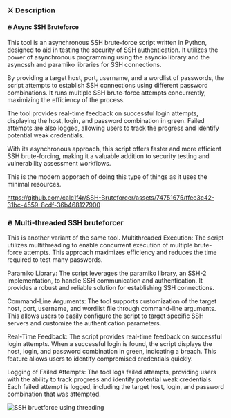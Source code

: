 ### ⚔ Description

#### 🔥 Async SSH Bruteforce

This tool is an asynchronous SSH brute-force script written in Python, designed to aid in testing the security of SSH authentication. It utilizes the power of asynchronous programming using the asyncio library and the asyncssh and paramiko libraries for SSH connections.

By providing a target host, port, username, and a wordlist of passwords, the script attempts to establish SSH connections using different password combinations. It runs multiple SSH brute-force attempts concurrently, maximizing the efficiency of the process.

The tool provides real-time feedback on successful login attempts, displaying the host, login, and password combination in green. Failed attempts are also logged, allowing users to track the progress and identify potential weak credentials.

With its asynchronous approach, this script offers faster and more efficient SSH brute-forcing, making it a valuable addition to security testing and vulnerability assessment workflows.

This is the modern apporach of doing this type of things as it uses the minimal resources.



https://github.com/calc1f4r/SSH-Bruteforcer/assets/74751675/ffee3c42-31bc-4559-8cdf-36b468127900






### 🔥 Multi-threaded SSH bruteforcer

This is another variant of the same tool.
Multithreaded Execution: The script utilizes multithreading to enable concurrent execution of multiple brute-force attempts. This approach maximizes efficiency and reduces the time required to test many passwords.

Paramiko Library: The script leverages the paramiko library, an SSH-2 implementation, to handle SSH communication and authentication. It provides a robust and reliable solution for establishing SSH connections.

Command-Line Arguments: The tool supports customization of the target host, port, username, and wordlist file through command-line arguments. This allows users to easily configure the script to target specific SSH servers and customize the authentication parameters.

Real-Time Feedback: The script provides real-time feedback on successful login attempts. When a successful login is found, the script displays the host, login, and password combination in green, indicating a breach. This feature allows users to identify compromised credentials quickly.

Logging of Failed Attempts: The tool logs failed attempts, providing users with the ability to track progress and identify potential weak credentials. Each failed attempt is logged, including the target host, login, and password combination that was attempted.

![SSH bruetforce using threading](https://github.com/calc1f4r/SSH-Bruteforcer/assets/74751675/85fa67cb-4ee0-4382-a3a0-706f2c63f32d)
